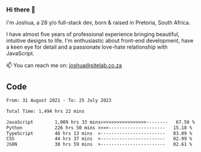 ### Hi there 👋

I'm Joshua, a 28 y/o full-stack dev, born & raised in Pretoria, South Africa. 

I have almost five years of professional experience bringing beautiful, intuitive designs to life. I'm enthusiastic about front-end development, have a keen eye for detail and a passionate love-hate relationship with JavaScript.

📫 You can reach me on: joshua@sitelab.co.za

## **Code**

<!--START_SECTION:waka-->

```txt
From: 31 August 2021 - To: 25 July 2023

Total Time: 1,494 hrs 22 mins

JavaScript        1,009 hrs 33 mins>>>>>>>>>>>>>>>>>--------   67.56 %
Python            226 hrs 50 mins >>>>---------------------   15.18 %
TypeScript        46 hrs 13 mins  >------------------------   03.09 %
CSS               44 hrs 37 mins  >------------------------   02.99 %
JSON              38 hrs 59 mins  >------------------------   02.61 %
```

<!--END_SECTION:waka-->
